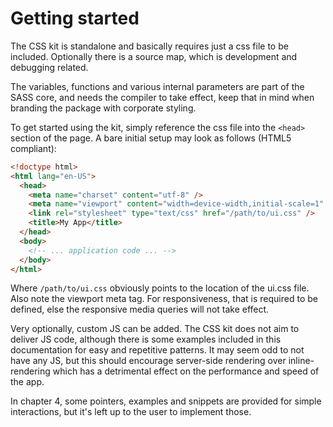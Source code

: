 # Getting started

The CSS kit is standalone and basically requires just a css file to be included.
Optionally there is a source map, which is development and debugging related.

The variables, functions and various internal parameters are part of the SASS
core, and needs the compiler to take effect, keep that in mind when branding
the package with corporate styling.

To get started using the kit, simply reference the css file into the `<head>`
section of the page. A bare initial setup may look as follows (HTML5 compliant):

```html
<!doctype html>
<html lang="en-US">
  <head>
    <meta name="charset" content="utf-8" />
    <meta name="viewport" content="width=device-width,initial-scale=1" />
    <link rel="stylesheet" type="text/css" href="/path/to/ui.css" />
    <title>My App</title>
  </head>
  <body>
    <!-- ... application code ... -->
  </body>
</html>
```

Where `/path/to/ui.css` obviously points to the location of the ui.css file. Also
note the viewport meta tag. For responsiveness, that is required to be defined, else
the responsive media queries will not take effect.

Very optionally, custom JS can be added. The CSS kit does not aim to deliver JS
code, although there is some examples included in this documentation for easy
and repetitive patterns. It may seem odd to not have any JS, but this should
encourage server-side rendering over inline-rendering which has a detrimental
effect on the performance and speed of the app.

In chapter 4, some pointers, examples and snippets are provided for simple interactions,
but it's left up to the user to implement those.
